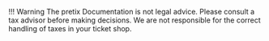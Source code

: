 !!! Warning 
    The pretix Documentation is not legal advice. Please consult a tax advisor before making decisions. We are not responsible for the correct handling of taxes in your ticket shop.